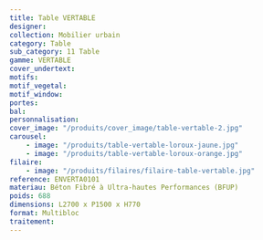 ```yaml
---
title: Table VERTABLE
designer:
collection: Mobilier urbain
category: Table
sub_category: 11 Table
gamme: VERTABLE
cover_undertext:
motifs:
motif_vegetal:
motif_window:
portes:
bal:
personnalisation:
cover_image: "/produits/cover_image/table-vertable-2.jpg"
carousel:
    - image: "/produits/table-vertable-loroux-jaune.jpg"
    - image: "/produits/table-vertable-loroux-orange.jpg"
filaire:
    - image: "/produits/filaires/filaire-table-vertable.jpg"
reference: ENVERTA0101
materiau: Béton Fibré à Ultra-hautes Performances (BFUP)
poids: 688
dimensions: L2700 x P1500 x H770
format: Multibloc
traitement:
---
```

